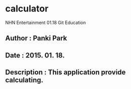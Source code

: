 # calculator
NHN Entertainment 01.18 Git Education

## Author  : Panki Park
## Date    : 2015. 01. 18.
## Description : This application provide calculating.